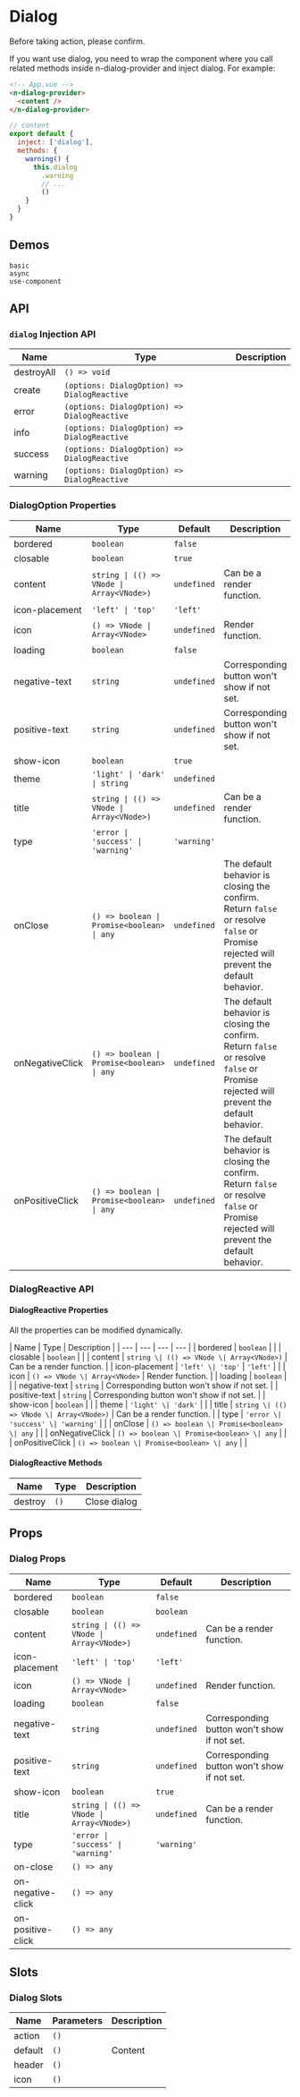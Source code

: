 # Dialog

Before taking action, please confirm.

<n-space vertical>
<n-alert title="Prerequisite" type="warning">
  If you want use dialog, you need to wrap the component where you call related methods inside <n-text code>n-dialog-provider</n-text> and inject <n-text code>dialog</n-text>.
</n-alert>
For example:

```html
<!-- App.vue -->
<n-dialog-provider>
  <content />
</n-dialog-provider>
```

```js
// content
export default {
  inject: ['dialog'],
  methods: {
    warning() {
      this.dialog
        .warning
        // ...
        ()
    }
  }
}
```

</n-space>

## Demos

```demo
basic
async
use-component
```

## API

### `dialog` Injection API

| Name       | Type                                        | Description |
| ---------- | ------------------------------------------- | ----------- |
| destroyAll | `() => void`                                |             |
| create     | `(options: DialogOption) => DialogReactive` |             |
| error      | `(options: DialogOption) => DialogReactive` |             |
| info       | `(options: DialogOption) => DialogReactive` |             |
| success    | `(options: DialogOption) => DialogReactive` |             |
| warning    | `(options: DialogOption) => DialogReactive` |             |

### DialogOption Properties

| Name | Type | Default | Description |
| --- | --- | --- | --- |
| bordered | `boolean` | `false` |  |
| closable | `boolean` | `true` |  |
| content | `string \| (() => VNode \| Array<VNode>)` | `undefined` | Can be a render function. |
| icon-placement | `'left' \| 'top'` | `'left'` |  |
| icon | `() => VNode \| Array<VNode>` | `undefined` | Render function. |
| loading | `boolean` | `false` |  |
| negative-text | `string` | `undefined` | Corresponding button won't show if not set. |
| positive-text | `string` | `undefined` | Corresponding button won't show if not set. |
| show-icon | `boolean` | `true` |  |
| theme | `'light' \| 'dark' \| string` | `undefined` |  |
| title | `string \| (() => VNode \| Array<VNode>)` | `undefined` | Can be a render function. |
| type | `'error \| 'success' \| 'warning'` | `'warning'` |  |
| onClose | `() => boolean \| Promise<boolean> \| any` | `undefined` | The default behavior is closing the confirm. Return `false` or resolve `false` or Promise rejected will prevent the default behavior. |
| onNegativeClick | `() => boolean \| Promise<boolean> \| any` | `undefined` | The default behavior is closing the confirm. Return `false` or resolve `false` or Promise rejected will prevent the default behavior. |
| onPositiveClick | `() => boolean \| Promise<boolean> \| any` | `undefined` | The default behavior is closing the confirm. Return `false` or resolve `false` or Promise rejected will prevent the default behavior. |

### DialogReactive API

#### DialogReactive Properties

All the properties can be modified dynamically.

| Name | Type | Description |
| --- | --- | --- | --- |
| bordered | `boolean` |  |
| closable | `boolean` |  |
| content | `string \| (() => VNode \| Array<VNode>)` | Can be a render function. |
| icon-placement | `'left' \| 'top'` | `'left'` |  |
| icon | `() => VNode \| Array<VNode>` | Render function. |
| loading | `boolean` |  |
| negative-text | `string` | Corresponding button won't show if not set. |
| positive-text | `string` | Corresponding button won't show if not set. |
| show-icon | `boolean` |  |
| theme | `'light' \| 'dark'` |  |
| title | `string \| (() => VNode \| Array<VNode>)` | Can be a render function. |
| type | `'error \| 'success' \| 'warning'` |  |
| onClose | `() => boolean \| Promise<boolean> \| any` |  |
| onNegativeClick | `() => boolean \| Promise<boolean> \| any` |  |
| onPositiveClick | `() => boolean \| Promise<boolean> \| any` |  |

#### DialogReactive Methods

| Name    | Type | Description  |
| ------- | ---- | ------------ |
| destroy | `()` | Close dialog |

## Props

### Dialog Props

| Name | Type | Default | Description |
| --- | --- | --- | --- |
| bordered | `boolean` | `false` |  |
| closable | `boolean` | `boolean` |  |
| content | `string \| (() => VNode \| Array<VNode>)` | `undefined` | Can be a render function. |
| icon-placement | `'left' \| 'top'` | `'left'` |  |
| icon | `() => VNode \| Array<VNode>` | `undefined` | Render function. |
| loading | `boolean` | `false` |  |
| negative-text | `string` | `undefined` | Corresponding button won't show if not set. |
| positive-text | `string` | `undefined` | Corresponding button won't show if not set. |
| show-icon | `boolean` | `true` |  |
| title | `string \| (() => VNode \| Array<VNode>)` | `undefined` | Can be a render function. |
| type | `'error \| 'success' \| 'warning'` | `'warning'` |  |
| on-close | `() => any` |  |
| on-negative-click | `() => any` |  |
| on-positive-click | `() => any` |  |

## Slots

### Dialog Slots

| Name    | Parameters | Description |
| ------- | ---------- | ----------- |
| action  | `()`       |             |
| default | `()`       | Content     |
| header  | `()`       |             |
| icon    | `()`       |             |
